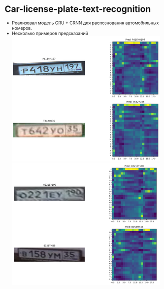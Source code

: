 # Car-license-plate-text-recognition
- Реализовал модель GRU + CRNN для распознования автомобильных номеров.
- Несколько примеров предсказаний
  ![image](demo/demo1.PNG)
  ![image](demo/demo2.PNG)